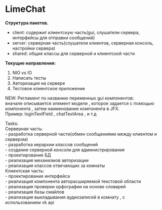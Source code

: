 # LimeChat
<b>Структура пакетов.</b><br>
<ul>

<li> client: содержит клиентскую часть(gui, слушатели сервера, интерфейсы для отправки сообщений)</li>
<li>  server: серверная часть(слушатели клиентов, серверная консоль, настройки сервера)</li>
<li> shared: общие классы для серверной и клиентской части</li>
 </ul>

<b>Текущие направления:</b>
<ol>
<li>NIO vs IO</li>
<li>Написать тесты</li>
<li>Авторизация на сервере</li>
<li>Тестовое клиентское приложение</li>
</ol>

NEW:
Регламент по названию переменных gui компонентов: <br>
вначале описывается элемент модели , которое задается с помощью компонента , затем наименование компонента в JFX.<br>
Пример: loginTextField , chatTextArea , и т.д


Tasks:<br>
 Серверная часть:<br>
    - разработка серверной части(обмен сообщениями между клиентом и сервером)<br>
    - разработка иерархии классов сообщений<br>
    - создание серверной консоли для администрирования<br>
    - проектирование БД<br>
    - реализация механизмов авторизации<br>
    - реализация классов отвечающих за комнаты<br>
 Клиентская часть:<br>
    - проектирование интерфейса<br>
    - реализация компонента авторасширяемой текстовой области<br>
    - реализация проверки орфографии на основе словарей<br>
    - реализация базы смайлов<br>
    - реализация выкладывания аудиозаписей в комнату , с использованием vk api<br>
